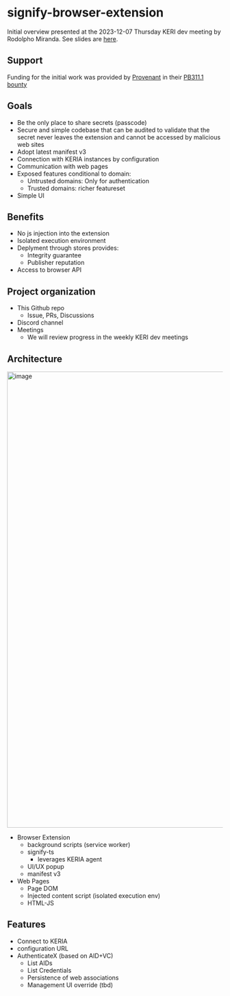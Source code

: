 # signify-browser-extension
Initial overview presented at the 2023-12-07 Thursday KERI dev meeting by Rodolpho Miranda. See slides are [here](https://docs.google.com/presentation/d/1zRbctFqH19HRYA2SRCrlyGZZ7KR830wUobjylHst3SY/edit?usp=sharing).

## Support
Funding for the initial work was provided by [Provenant](https://provenant.net/) in their [PB311.1 bounty](https://docs.google.com/document/d/1mq82RDRGfoOMCs8sR8Cuj_hMC5i1_aP7e6DVqp8o13g/edit?usp=sharing)

## Goals
* Be the only place to share secrets (passcode)
* Secure and simple codebase that can be audited to validate that the secret never leaves the extension and cannot be accessed by malicious web sites
* Adopt latest manifest v3
* Connection with KERIA instances by configuration
* Communication with web pages
* Exposed features conditional to domain:
  * Untrusted domains: Only for authentication
  * Trusted domains: richer featureset
* Simple UI 

## Benefits
* No js injection into the extension
* Isolated execution environment
* Deplyment through stores provides:
  * Integrity guarantee
  * Publisher reputation
* Access to browser API

## Project organization
* This Github repo
  * Issue, PRs, Discussions
* Discord channel
* Meetings
  * We will review progress in the weekly KERI dev meetings
 
## Architecture
<img width="1063" alt="image" src="https://github.com/2byrds/signify-browser-extension/assets/681493/23bb6d6f-7e3a-46c7-a5be-6e46cd27f0c5">

* Browser Extension
  * background scripts (service worker)
  * signify-ts
    * leverages KERIA agent
  * UI/UX popup
  * manifest v3
* Web Pages
  * Page DOM
  * Injected content script (isolated execution env)
  * HTML-JS
 
## Features
* Connect to KERIA
 * configuration URL
* AuthenticateX (based on AID+VC)
  * List AIDs
  * List Credentials
  * Persistence of web associations
  * Management UI override (tbd)
